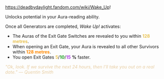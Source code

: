 https://deadbydaylight.fandom.com/wiki/Wake_Up!

<p>Unlocks potential in your Aura-reading ability.
<p>Once all Generators  are completed, <i>Wake Up!</i> activates:
</p>
<ul><li>The Auras  of the Exit Gate Switches  are revealed to you within <b><span class="clr clr2" style="color: #e8c252 ;">128 metres</span></b>.</li>
<li>When opening an Exit Gate, your Aura is revealed to all other Survivors within <b><span class="clr clr6" style="color: #ff8800 ;">128 metres</span></b>.</li>
<li>You open Exit Gates <span class="clr" style="color: #e8c252;"><b>5</b></span>/<span class="clr" style="color: #199b1e;"><b>10</b></span>/<span class="clr" style="color: #ac3ee3;"><b>15</b></span> <b>%</b> faster.</li></ul>
<p><i><span class="clr clr9" style="color: #e7cda2 ;">"Ok, look. If we survive the next 24 hours, then I'll take you out on a real date." — Quentin Smith</span></i>
</p>
</p>